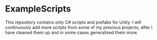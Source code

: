 # ExampleScripts
This repository contains only C# scripts and prefabs for Unity. I will continuously add more scripts from some of my previous projects, after I have cleaned them up and in some cases generalised them more.
